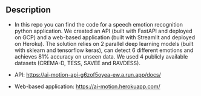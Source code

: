 ## Description
- In this repo you can find the code for a speech emotion recognition python application. We created an API (built with FastAPI and deployed on GCP) and a web-based application (built with Streamlit and deployed on Heroku). The solution relies on 2 parallel deep learning models (built with sklearn and tensorflow keras), can detect 6 different emotions and achieves 81% accuracy on unseen data. We used 4 publicly available datasets (CREMA-D, TESS, SAVEE and RAVDESS).

- API: https://ai-motion-api-g6zof5oyea-ew.a.run.app/docs/
- Web-based application: https://ai-motion.herokuapp.com/
